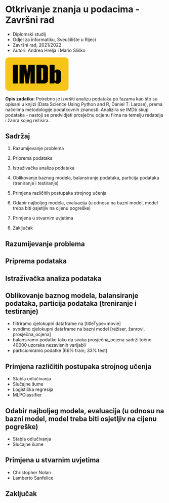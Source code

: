 # Otkrivanje znanja u podacima - Završni rad

- Diplomski studij
- Odjel za informatiku, Sveučilište u Rijeci
- Završni rad, 2021/2022
- Autori: Andrea Hrelja i Mario Sliško

<img src="assets/imdb-logo.png" alt="IMDb logo" width="200"/>

**Opis zadatka**: Potrebno je izvršiti analizu podataka po fazama kao što su opisani u knjizi (Data Science Using Python and R, Daniel T. Larose), prema načelima metodologije podatkovnih znanosti. Analizira se IMDb skup podataka - nastoji se predvidjeti prosječnu ocjenu filma na temelju redatelja i žanra kojeg režisira.


## Sadržaj

1.	Razumijevanje problema
2.	Priprema podataka

3.	Istraživačka analiza podataka

4.	Oblikovanje baznog modela, balansiranje podataka, particija podataka (treniranje i testiranje)

5.	Primjena različitih postupaka strojnog učenja

6.	Odabir najboljeg modela, evaluacija (u odnosu na bazni model, model treba biti osjetljiv na cijenu pogreške)

7.	Primjena u stvarnim uvjetima

8.	Zaključak


## Razumijevanje problema

## Priprema podataka

## Istraživačka analiza podataka

## Oblikovanje baznog modela, balansiranje podataka, particija podataka (treniranje i testiranje)
    
  - filtriramo cjelokupni dataframe na [titleType=movie]
  - svodimo cjelokupni dataframe na bazni model [režiser, žanrovi, prosječna_ocjena]
  - balansiramo podatke tako da svaka prosječna_ocjena sadrži točno 40000 uzoraka nezavisnih varijabli
  - particioniramo podatke (66% train; 33% test)


## Primjena različitih postupaka strojnog učenja
    
  - Stabla odlučivanja
  - Slučajne šume
  - Logistička regresija
  - MLPClassifier


## Odabir najboljeg modela, evaluacija (u odnosu na bazni model, model treba biti osjetljiv na cijenu pogreške)
    
  - Stabla odlučivanja
  - Slučajne šume


## Primjena u stvarnim uvjetima

  - Christopher Nolan
  - Lamberto Sanfelice


## Zaključak

